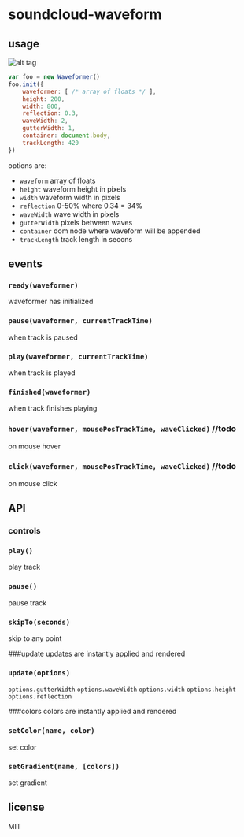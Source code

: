 soundcloud-waveform
===================

## usage

![alt tag](http://i.imgur.com/FzZjzFT.png)

```js
var foo = new Waveformer()
foo.init({
    waveformer: [ /* array of floats */ ],
    height: 200,
    width: 800,
    reflection: 0.3,
    waveWidth: 2,
    gutterWidth: 1,
    container: document.body,
    trackLength: 420
})
```

options are:
* `waveform` array of floats
* `height` waveform height in pixels
* `width` waveform width in pixels
* `reflection` 0-50% where 0.34 = 34%
* `waveWidth` wave width in pixels
* `gutterWidth` pixels between waves
* `container` dom node where waveform will be appended
* `trackLength` track length in secons

## events

### `ready(waveformer)`
waveformer has initialized

### `pause(waveformer, currentTrackTime)`
when track is paused

### `play(waveformer, currentTrackTime)`
when track is played

### `finished(waveformer)`
when track finishes playing

### `hover(waveformer, mousePosTrackTime, waveClicked)` //todo
on mouse hover

### `click(waveformer, mousePosTrackTime, waveClicked)` //todo
on mouse click

## API

### controls

### `play()`
play track

### `pause()`
pause track

### `skipTo(seconds)`
skip to any point

###update
updates are instantly applied and rendered
### `update(options)`
`options.gutterWidth`
`options.waveWidth`
`options.width`
`options.height`
`options.reflection`


###colors
colors are instantly applied and rendered

### `setColor(name, color)`
set color

### `setGradient(name, [colors])`
set gradient

## license

MIT